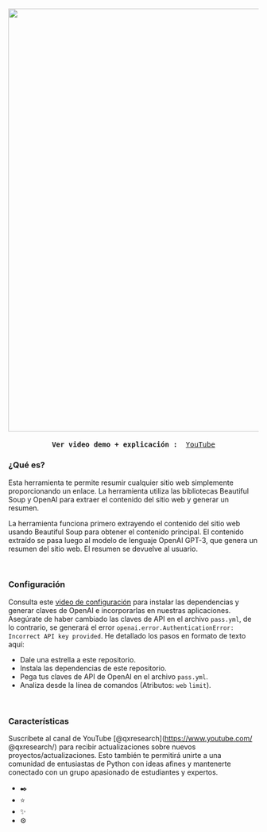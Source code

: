 <h4 align="center">
<img src="" width="850">
</h4>

  
<p><pre align="center">
<strong>Ver video demo + explicación : </strong> <a href="https://www.youtube.com/channel/UCX7oe66V8zyFpAJyMfPL9VA   ">​YouTube​</a></pre></p>

### ¿Qué es?

Esta herramienta te permite resumir cualquier sitio web simplemente proporcionando un enlace. La herramienta utiliza las bibliotecas Beautiful Soup y OpenAI para extraer el contenido del sitio web y generar un resumen.


La herramienta funciona primero extrayendo el contenido del sitio web usando Beautiful Soup para obtener el contenido principal. El contenido extraído se pasa luego al modelo de lenguaje OpenAI GPT-3, que genera un resumen del sitio web. El resumen se devuelve al usuario.

<br>

### Configuración

Consulta este [video de configuración]() para instalar las dependencias y generar claves de OpenAI e incorporarlas en nuestras aplicaciones. Asegúrate de haber cambiado las claves de API en el archivo `pass.yml`, de lo contrario, se generará el error `openai.error.AuthenticationError: Incorrect API key provided`. He detallado los pasos en formato de texto aquí:

- Dale una estrella a este repositorio.
- Instala las dependencias de este repositorio.
- Pega tus claves de API de OpenAI en el archivo `pass.yml`.
- Analiza desde la línea de comandos (Atributos: `web` `limit`).

<br>

### Características

Suscríbete al canal de YouTube [@qxresearch](https://www.youtube.com/   @qxresearch/) para recibir actualizaciones sobre nuevos proyectos/actualizaciones. Esto también te permitirá unirte a una comunidad de entusiastas de Python con ideas afines y mantenerte conectado con un grupo apasionado de estudiantes y expertos.

- ✒️ 
- ⭐ 
- ✨ 
- ⚙️ 

<br>

